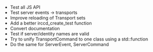 - Test all JS API
- Test server events -> transports
- Improve reloading of Transport sets
- Add a better irccd_create_test function
- Convert documentation
- Test if server/identity names are valid
- Try to unify TransportCommand to one class using a std::function
- Do the same for ServerEvent, ServerCommand